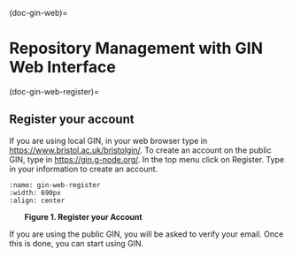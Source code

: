 (doc-gin-web)=
# Repository Management with GIN Web Interface

(doc-gin-web-register)=
## Register your account
If you are using local GIN, in your web browser type in https://www.bristol.ac.uk/bristolgin/. To create an account on the public GIN, type in https://gin.g-node.org/. In the top menu click on Register. Type in your information to create an account.
```{image} ../assets/images/documentation/repository-management-with-gin-web-interface/Fig01-registration.png
:name: gin-web-register
:width: 690px
:align: center
```
&nbsp;&nbsp;&nbsp;&nbsp;&nbsp;&nbsp; **Figure 1. Register your Account**

If you are using the public GIN, you will be asked to verify your email. Once this is done, you can start using GIN.